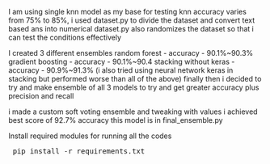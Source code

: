 I am using single knn model as my base for testing knn accuracy varies from 75% to 85%, i used dataset.py to divide the dataset and convert text based ans into numerical 
dataset.py also randomizes the dataset so that i can test the conditions effectively

I created 3 different ensembles 
random forest - accuracy - 90.1%~90.3% 
gradient boosting - accuracy - 90.1%~90.4
stacking without keras - accuracy - 90.9%~91.3%
(i also tried using neural network keras in stacking but performed worse than all of the above)
finally then i decided to try and make ensemble of all 3 models to try and get greater accuracy plus precision and recall

 i made a custom soft voting ensemble and tweaking with values i achieved best score of 92.7% accuracy
this model is in final_ensemble.py

Install required modules for running all the codes

<pre> pip install -r requirements.txt </pre> 

